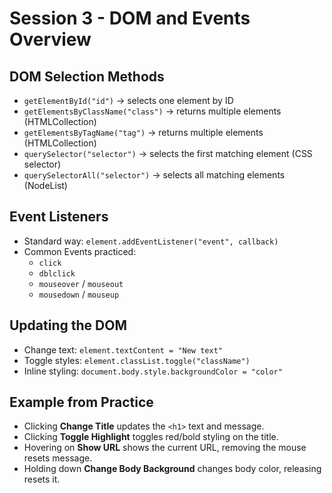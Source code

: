 # Session 3 - DOM and Events Overview

## DOM Selection Methods
- `getElementById("id")` → selects one element by ID
- `getElementsByClassName("class")` → returns multiple elements (HTMLCollection)
- `getElementsByTagName("tag")` → returns multiple elements (HTMLCollection)
- `querySelector("selector")` → selects the first matching element (CSS selector)
- `querySelectorAll("selector")` → selects all matching elements (NodeList)


## Event Listeners
- Standard way: `element.addEventListener("event", callback)`
- Common Events practiced:
  - `click`
  - `dblclick`
  - `mouseover` / `mouseout`
  - `mousedown` / `mouseup`


## Updating the DOM
- Change text: `element.textContent = "New text"`
- Toggle styles: `element.classList.toggle("className")`
- Inline styling: `document.body.style.backgroundColor = "color"`


## Example from Practice
- Clicking **Change Title** updates the `<h1>` text and message.
- Clicking **Toggle Highlight** toggles red/bold styling on the title.
- Hovering on **Show URL** shows the current URL, removing the mouse resets message.
- Holding down **Change Body Background** changes body color, releasing resets it.
